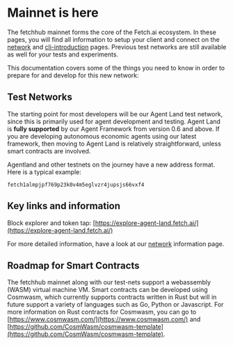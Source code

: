 # Mainnet is here

The fetchhub mainnet forms the core of the Fetch.ai ecosystem. In these pages, you will find all information to setup your client and connect on the [network](./networks/) and [cli-introduction](./cli-introduction/) pages. Previous test networks are still available as well for your tests and experiments.

This documentation covers some of the things you need to know in order to prepare for and develop for this new network:

## Test Networks

The starting point for most developers will be our Agent Land test network, since this is primarily used for agent development and testing. Agent Land is **fully supported** by our Agent Framework from version 0.6 and above. If you are developing autonomous economic agents using our latest framework, then moving to Agent Land is relatively straightforward, unless smart contracts are involved.

Agentland and other testnets on the journey have a new address format. Here is a typical example:

```text
fetch1almpjpf769p23k0v4m5eglvzr4jupsjs66vxf4
```

## Key links and information

Block explorer and token tap: [https://explore-agent-land.fetch.ai/](https://explore-agent-land.fetch.ai/)

For more detailed information, have a look at our [network](./networks/) information page.

## Roadmap for Smart Contracts

The fetchhub mainnet along with our test-nets support a webassembly (WASM) virtual machine VM. Smart contracts can be developed using Cosmwasm, which currently supports contracts written in Rust but will in future support a variety of languages such as  Go, Python or Javascript. For more information on Rust contracts for Cosmwasm, you can go to [https://www.cosmwasm.com/](https://www.cosmwasm.com/) and [https://github.com/CosmWasm/cosmwasm-template](https://github.com/CosmWasm/cosmwasm-template).
